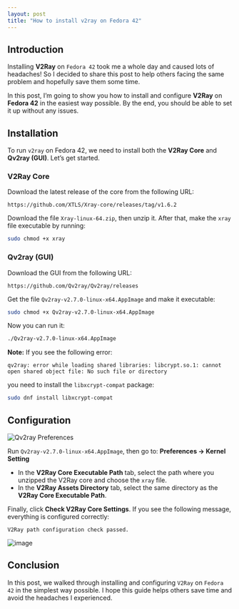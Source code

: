```yaml
---
layout: post
title: "How to install v2ray on Fedora 42"
---
```


## Introduction
Installing **V2Ray** on `Fedora 42` took me a whole day and caused lots of headaches! So I decided to share this post to help others facing the same problem and hopefully save them some time.

In this post, I’m going to show you how to install and configure **V2Ray** on **Fedora 42** in the easiest way possible. By the end, you should be able to set it up without any issues.

## Installation

To run `v2ray` on Fedora 42, we need to install both the **V2Ray Core** and **Qv2ray (GUI)**. Let’s get started.

### V2Ray Core

Download the latest release of the core from the following URL:

```
https://github.com/XTLS/Xray-core/releases/tag/v1.6.2
```

Download the file `Xray-linux-64.zip`, then unzip it. After that, make the `xray` file executable by running:

```bash
sudo chmod +x xray
```

### Qv2ray (GUI)

Download the GUI from the following URL:

```
https://github.com/Qv2ray/Qv2ray/releases
```

Get the file `Qv2ray-v2.7.0-linux-x64.AppImage` and make it executable:

```bash
sudo chmod +x Qv2ray-v2.7.0-linux-x64.AppImage
```

Now you can run it:

```bash
./Qv2ray-v2.7.0-linux-x64.AppImage
```

**Note:** If you see the following error:

```
qv2ray: error while loading shared libraries: libcrypt.so.1: cannot open shared object file: No such file or directory
```

you need to install the `libxcrypt-compat` package:

```bash
sudo dnf install libxcrypt-compat
```

## Configuration

![Qv2ray Preferences](https://dev-to-uploads.s3.amazonaws.com/uploads/articles/22f2xr2kz0qwiycttx3k.png)

Run `Qv2ray-v2.7.0-linux-x64.AppImage`, then go to:
**Preferences → Kernel Setting**

* In the **V2Ray Core Executable Path** tab, select the path where you unzipped the V2Ray core and choose the `xray` file.
* In the **V2Ray Assets Directory** tab, select the same directory as the **V2Ray Core Executable Path**.

Finally, click **Check V2Ray Core Settings**. If you see the following message, everything is configured correctly:

```
V2Ray path configuration check passed.
```
![image](https://dev-to-uploads.s3.amazonaws.com/uploads/articles/66tetzr53xe2g9t7fq42.png)




## Conclusion

In this post, we walked through installing and configuring `V2Ray` on `Fedora 42` in the simplest way possible. I hope this guide helps others save time and avoid the headaches I experienced.




